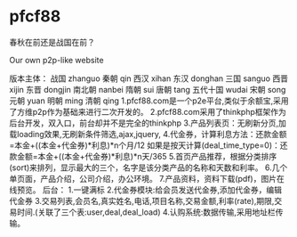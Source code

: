 pfcf88
======
春秋在前还是战国在前？

Our own p2p-like website

版本主体：
战国      zhanguo
秦朝      qin
西汉      xihan
东汉      donghan
三国      sanguo
西晋      xijin
东晋      dongjin
南北朝    nanbei
隋朝      sui
唐朝      tang
五代十国  wudai
宋朝      song
元朝      yuan
明朝      ming
清朝      qing
1.pfcf88.com是一个p2e平台,类似于余额宝,采用了方维p2p作为基础来进行二次开发的。
2.pfcf88.com采用了thinkphp框架作为后台开发，双入口，前台却并不是完全的thinkphp
3.产品列表页：无刷新分页,加载loading效果,无刷新条件筛选,ajax,jquery,
4.代金券，计算利息方法：还款金额=本金+((本金+代金券)*利息)*n个月/12
如果是按天计算(deal_time_type=0)：还款金额=本金+((本金+代金券)*利息)*n天/365
5.首页产品推荐，根据分类排序(sort)来排列，显示最大的三个，名字是该分类产品的名称和天数和利率。
6.几个单页面，产品介绍，公司介绍，办公环境。
7.产品资料，资料下载(pdf)，图片在线预览。
后台：
1.一键满标
2.代金券模块:给会员发送代金券,添加代金券，编辑代金券
3.交易列表,会员名,真实姓名,电话,项目名称,交易金额,利率(rate),期限,交易时间.(关联了三个表:user,deal,deal_load)
4.认购系统:数据传输,采用地址栏传输。


